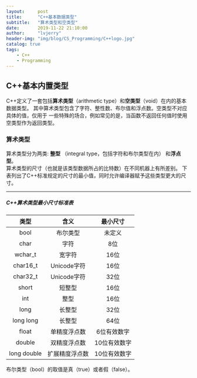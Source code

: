 ```yaml
---
layout:     post
title:      "C++基本数据类型"
subtitle:   "算术类型和空类型"
date:       2019-11-22 21:10:00
author:     "lvjerry"
header-img: "img/blog/CS_Programming/C++logo.jpg"
catalog: true
tags:
    - C++
    - Programming
---
```


## C++基本内置类型
C++定义了一套包括**算术类型**（arithmetic type）和**空类型**（void）在内的基本数据类型。
其中算术类型包含了字符、整性数、布尔值和浮点数。空类型不对应具体的值，仅用于
一些特殊的场合，例如常见的是，当函数不返回任何值时使用空类型作为返回类型。
### 算术类型
   算术类型分为两类: **整型**
   （integral type，包括字符和布尔类型在内）
   和**浮点型**。<br>
   算术类型的尺寸（也就是该类型数据所占的比特数）在不同机器上有所差别。
   下表列出了C++标准规定的尺寸的最小值，同时允许编译器赋予这些类型更大的尺寸。
   
---
##### *C++算术类型最小尺寸标准表* 
| **类型** | **含义** | **最小尺寸** |
| :----: |  :----: | :----: |
| bool  | 布尔类型 | 未定义 |
| char | 字符 | 8位 |
| wchar_t | 宽字符 | 16位 |
| char16_t | Unicode字符 | 16位 |
| char32_t | Unicode字符 | 32位 |
| short | 短整型 | 16位 |
| int | 整型 | 16位 |
| long | 长整型 | 32位 |
| long long | 长整型 | 64位 |
| float | 单精度浮点数 | 6位有效数字 |
| double | 双精度浮点数 | 10位有效数字 |
| long double | 扩展精度浮点数 | 10位有效数字 |

布尔类型（bool）的取值是真（true）或者假（false）。
